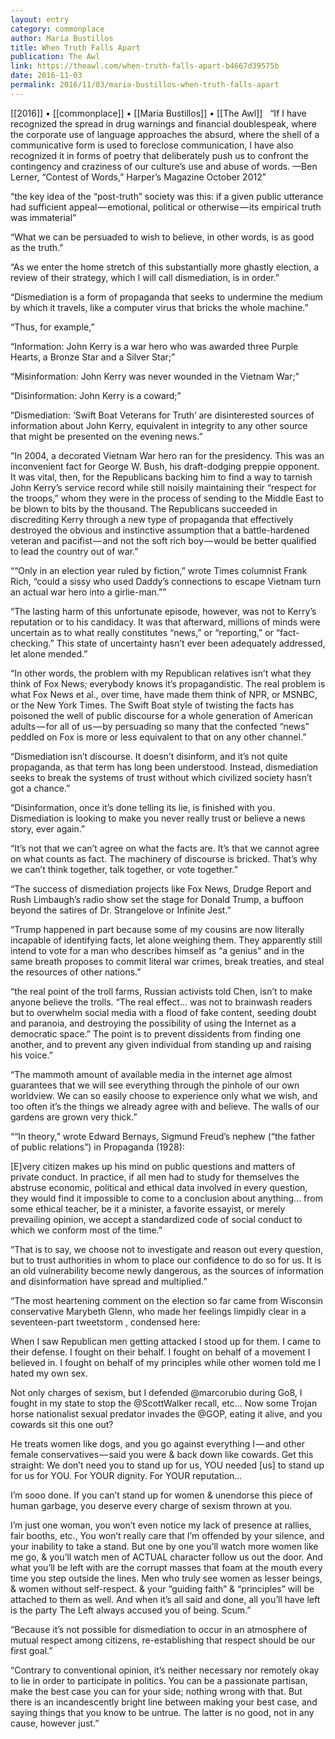 ```yaml
---
layout: entry
category: commonplace
author: Maria Bustillos
title: When Truth Falls Apart
publication: The Awl
link: https://theawl.com/when-truth-falls-apart-b4667d39575b
date: 2016-11-03
permalink: 2016/11/03/maria-bustillos-when-truth-falls-apart
---
```


[[2016]] • [[commonplace]] • [[Maria Bustillos]] • [[The Awl]]
 
“If I have recognized the spread in drug warnings and financial doublespeak, where the corporate use of language approaches the absurd, where the shell of a communicative form is used to foreclose communication, I have also recognized it in forms of poetry that deliberately push us to confront the contingency and craziness of our culture’s use and abuse of words.
—Ben Lerner, “Contest of Words,” Harper’s Magazine October 2012”

“the key idea of the “post-truth” society was this: if a given public utterance had sufficient appeal — emotional, political or otherwise — its empirical truth was immaterial”

“What we can be persuaded to wish to believe, in other words, is as good as the truth.”

“As we enter the home stretch of this substantially more ghastly election, a review of their strategy, which I will call dismediation, is in order.”

“Dismediation is a form of propaganda that seeks to undermine the medium by which it travels, like a computer virus that bricks the whole machine.”

“Thus, for example,”

“Information: John Kerry is a war hero who was awarded three Purple Hearts, a Bronze Star and a Silver Star;”

“Misinformation: John Kerry was never wounded in the Vietnam War;”

“Disinformation: John Kerry is a coward;”

“Dismediation: ‘Swift Boat Veterans for Truth’ are disinterested sources of information about John Kerry, equivalent in integrity to any other source that might be presented on the evening news.”

“In 2004, a decorated Vietnam War hero ran for the presidency. This was an inconvenient fact for George W. Bush, his draft-dodging preppie opponent. It was vital, then, for the Republicans backing him to find a way to tarnish John Kerry’s service record while still noisily maintaining their “respect for the troops,” whom they were in the process of sending to the Middle East to be blown to bits by the thousand. The Republicans succeeded in discrediting Kerry through a new type of propaganda that effectively destroyed the obvious and instinctive assumption that a battle-hardened veteran and pacifist — and not the soft rich boy — would be better qualified to lead the country out of war.”

““Only in an election year ruled by fiction,” wrote Times columnist Frank Rich, “could a sissy who used Daddy’s connections to escape Vietnam turn an actual war hero into a girlie-man.””

“The lasting harm of this unfortunate episode, however, was not to Kerry’s reputation or to his candidacy. It was that afterward, millions of minds were uncertain as to what really constitutes “news,” or “reporting,” or “fact-checking.” This state of uncertainty hasn’t ever been adequately addressed, let alone mended.”

“In other words, the problem with my Republican relatives isn’t what they think of Fox News; everybody knows it’s propagandistic. The real problem is what Fox News et al., over time, have made them think of NPR, or MSNBC, or the New York Times. The Swift Boat style of twisting the facts has poisoned the well of public discourse for a whole generation of American adults — for all of us — by persuading so many that the confected “news” peddled on Fox is more or less equivalent to that on any other channel.”

“Dismediation isn’t discourse. It doesn’t disinform, and it’s not quite propaganda, as that term has long been understood. Instead, dismediation seeks to break the systems of trust without which civilized society hasn’t got a chance.”

“Disinformation, once it’s done telling its lie, is finished with you. Dismediation is looking to make you never really trust or believe a news story, ever again.”

“It’s not that we can’t agree on what the facts are. It’s that we cannot agree on what counts as fact. The machinery of discourse is bricked. That’s why we can’t think together, talk together, or vote together.”

“The success of dismediation projects like Fox News, Drudge Report and Rush Limbaugh’s radio show set the stage for Donald Trump, a buffoon beyond the satires of Dr. Strangelove or Infinite Jest.”

“Trump happened in part because some of my cousins are now literally incapable of identifying facts, let alone weighing them. They apparently still intend to vote for a man who describes himself as “a genius” and in the same breath proposes to commit literal war crimes, break treaties, and steal the resources of other nations.”

“the real point of the troll farms, Russian activists told Chen, isn’t to make anyone believe the trolls. “The real effect… was not to brainwash readers but to overwhelm social media with a flood of fake content, seeding doubt and paranoia, and destroying the possibility of using the Internet as a democratic space.” The point is to prevent dissidents from finding one another, and to prevent any given individual from standing up and raising his voice.”

“The mammoth amount of available media in the internet age almost guarantees that we will see everything through the pinhole of our own worldview. We can so easily choose to experience only what we wish, and too often it’s the things we already agree with and believe. The walls of our gardens are grown very thick.”

““In theory,” wrote Edward Bernays, Sigmund Freud’s nephew (“the father of public relations”) in Propaganda (1928):

[E]very citizen makes up his mind on public questions and matters of private conduct. In practice, if all men had to study for themselves the abstruse economic, political and ethical data involved in every question, they would find it impossible to come to a conclusion about anything… from some ethical teacher, be it a minister, a favorite essayist, or merely prevailing opinion, we accept a standardized code of social conduct to which we conform most of the time.”

“That is to say, we choose not to investigate and reason out every question, but to trust authorities in whom to place our confidence to do so for us. It is an old vulnerability become newly dangerous, as the sources of information and disinformation have spread and multiplied.”

“The most heartening comment on the election so far came from Wisconsin conservative Marybeth Glenn, who made her feelings limpidly clear in a seventeen-part tweetstorm , condensed here:

When I saw Republican men getting attacked I stood up for them. I came to their defense. I fought on their behalf. I fought on behalf of a movement I believed in. I fought on behalf of my principles while other women told me I hated my own sex.

Not only charges of sexism, but I defended @marcorubio during Go8, I fought in my state to stop the @ScottWalker recall, etc… Now some Trojan horse nationalist sexual predator invades the @GOP, eating it alive, and you cowards sit this one out?

He treats women like dogs, and you go against everything I — and other female conservatives — said you were & back down like cowards. Get this straight: We don’t need you to stand up for us, YOU needed [us] to stand up for us for YOU. For YOUR dignity. For YOUR reputation…

I’m sooo done. If you can’t stand up for women & unendorse this piece of human garbage, you deserve every charge of sexism thrown at you.

I’m just one woman, you won’t even notice my lack of presence at rallies, fair booths, etc., You won’t really care that I’m offended by your silence, and your inability to take a stand. But one by one you’ll watch more women like me go, & you’ll watch men of ACTUAL character follow us out the door. And what you’ll be left with are the corrupt masses that foam at the mouth every time you step outside the lines. Men who truly see women as lesser beings, & women without self-respect. & your “guiding faith” & “principles” will be attached to them as well. And when it’s all said and done, all you’ll have left is the party The Left always accused you of being. Scum.”

“Because it’s not possible for dismediation to occur in an atmosphere of mutual respect among citizens, re-establishing that respect should be our first goal.”

“Contrary to conventional opinion, it’s neither necessary nor remotely okay to lie in order to participate in politics. You can be a passionate partisan, make the best case you can for your side; nothing wrong with that. But there is an incandescently bright line between making your best case, and saying things that you know to be untrue. The latter is no good, not in any cause, however just.”


